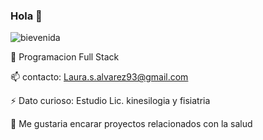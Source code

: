 ### Hola 👋
![bievenida](https://user-images.githubusercontent.com/93854199/152438212-ea1d978d-4fc5-4b1e-b18e-d4ca6fba961a.jpg)



🌱 Programacion Full Stack

📫 contacto: Laura.s.alvarez93@gmail.com

⚡ Dato curioso: Estudio Lic. kinesilogia y fisiatria 

🤔 Me gustaria encarar proyectos relacionados con la salud


<!--
**Alvarezlaura93/alvarezlaura93** is a ✨ _special_ ✨ repository because its `README.md` (this file) appears on your GitHub profile.

Here are some ideas to get you started:

- 🔭 I’m currently working on ...
- 🌱 I’m currently learning ...
- 👯 I’m looking to collaborate on ...
- 🤔 I’m looking for help with ...
- 💬 Ask me about ...
- 📫 How to reach me: ...
- 😄 Pronouns: ...
- ⚡ Fun fact: ...
-->
